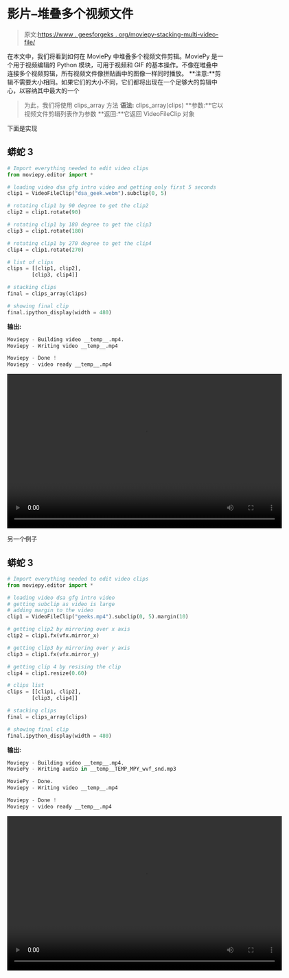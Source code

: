 # 影片–堆叠多个视频文件

> 原文:[https://www . geesforgeks . org/moviepy-stacking-multi-video-file/](https://www.geeksforgeeks.org/moviepy-stacking-multiple-video-files/)

在本文中，我们将看到如何在 MoviePy 中堆叠多个视频文件剪辑。MoviePy 是一个用于视频编辑的 Python 模块，可用于视频和 GIF 的基本操作。不像在堆叠中连接多个视频剪辑，所有视频文件像拼贴画中的图像一样同时播放。
**注意:**剪辑不需要大小相同。如果它们的大小不同，它们都将出现在一个足够大的剪辑中心，以容纳其中最大的一个

> 为此，我们将使用 clips_array 方法
> **语法:** clips_array(clips)
> **参数:**它以视频文件剪辑列表作为参数
> **返回:**它返回 VideoFileClip 对象

下面是实现

## 蟒蛇 3

```py
# Import everything needed to edit video clips
from moviepy.editor import *

# loading video dsa gfg intro video and getting only first 5 seconds
clip1 = VideoFileClip("dsa_geek.webm").subclip(0, 5)

# rotating clip1 by 90 degree to get the clip2
clip2 = clip1.rotate(90)

# rotating clip1 by 180 degree to get the clip3
clip3 = clip1.rotate(180)

# rotating clip1 by 270 degree to get the clip4
clip4 = clip1.rotate(270)

# list of clips
clips = [[clip1, clip2],
        [clip3, clip4]]

# stacking clips
final = clips_array(clips)

# showing final clip
final.ipython_display(width = 480)
```

**输出:**

```py
Moviepy - Building video __temp__.mp4.
Moviepy - Writing video __temp__.mp4

Moviepy - Done !
Moviepy - video ready __temp__.mp4
```

<video class="wp-video-shortcode" id="video-457233-1" width="640" height="360" preload="metadata" controls=""><source type="video/mp4" src="https://media.geeksforgeeks.org/wp-content/uploads/20200722002821/115.mp4?_=1">[https://media.geeksforgeeks.org/wp-content/uploads/20200722002821/115.mp4](https://media.geeksforgeeks.org/wp-content/uploads/20200722002821/115.mp4)</video>

另一个例子

## 蟒蛇 3

```py
# Import everything needed to edit video clips
from moviepy.editor import *

# loading video dsa gfg intro video
# getting subclip as video is large
# adding margin to the video
clip1 = VideoFileClip("geeks.mp4").subclip(0, 5).margin(10)

# getting clip2 by mirroring over x axis
clip2 = clip1.fx(vfx.mirror_x)

# getting clip3 by mirroring over y axis
clip3 = clip1.fx(vfx.mirror_y)

# getting clip 4 by resising the clip
clip4 = clip1.resize(0.60)

# clips list
clips = [[clip1, clip2],
        [clip3, clip4]]

# stacking clips
final = clips_array(clips)

# showing final clip
final.ipython_display(width = 480)
```

**输出:**

```py
Moviepy - Building video __temp__.mp4.
MoviePy - Writing audio in __temp__TEMP_MPY_wvf_snd.mp3

MoviePy - Done.
Moviepy - Writing video __temp__.mp4

Moviepy - Done !
Moviepy - video ready __temp__.mp4
```

<video class="wp-video-shortcode" id="video-457233-2" width="640" height="360" preload="metadata" controls=""><source type="video/mp4" src="https://media.geeksforgeeks.org/wp-content/uploads/20200722003028/28.mp4?_=2">[https://media.geeksforgeeks.org/wp-content/uploads/20200722003028/28.mp4](https://media.geeksforgeeks.org/wp-content/uploads/20200722003028/28.mp4)</video>